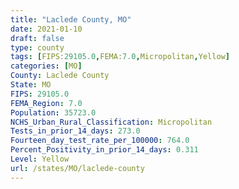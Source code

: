 ```yaml
---
title: "Laclede County, MO"
date: 2021-01-10
draft: false
type: county
tags: [FIPS:29105.0,FEMA:7.0,Micropolitan,Yellow]
categories: [MO]
County: Laclede County
State: MO
FIPS: 29105.0
FEMA_Region: 7.0
Population: 35723.0
NCHS_Urban_Rural_Classification: Micropolitan
Tests_in_prior_14_days: 273.0
Fourteen_day_test_rate_per_100000: 764.0
Percent_Positivity_in_prior_14_days: 0.311
Level: Yellow
url: /states/MO/laclede-county
---
```



